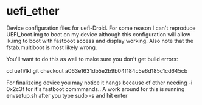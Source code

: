 # uefi_ether

Device configuration files for uefi-Droid.
For some reason I can't reproduce UEFI_boot.img to boot on my device although this configuration will allow lk.img to boot with fastboot access and display working. Also note that the fstab.multiboot is most likely wrong.




You'll want to do this as well to make sure you don't get build errors:

cd uefi/lkl
git checkout a063e1631db5e2b9b04f184c5e6d185c1cd645cb


For finalizeing device you may notice it hangs because of ether needing -i 0x2c3f for it's fastboot commmands.. A work around for this is running envsetup.sh after you type sudo -s and hit enter
